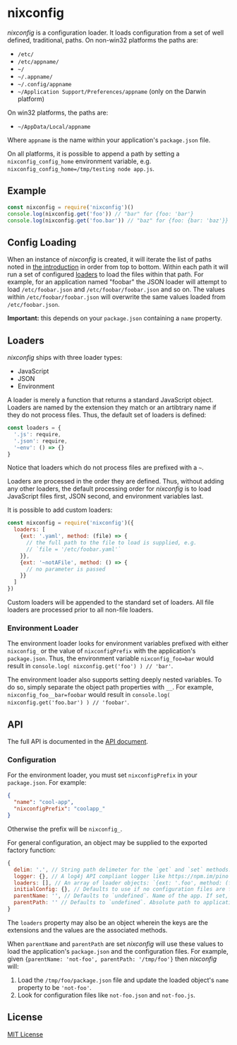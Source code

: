 # nixconfig
<a id="nixconfig"></a>

*nixconfig* is a configuration loader. It loads configuration from a set of
well defined, traditional, paths. On non-win32 platforms the paths are:

+ `/etc/`
+ `/etc/appname/`
+ `~/`
+ `~/.appname/`
+ `~/.config/appname`
+ `~/Application Support/Preferences/appname` (only on the Darwin platform)

On win32 platforms, the paths are:

+ `~/AppData/Local/appname`

Where `appname` is the name within your application's
`package.json` file.

On all platforms, it is possible to append a path by setting a
`nixconfig_config_home` environment variable, e.g.
`nixconfig_config_home=/tmp/testing node app.js`.

## Example

```js
const nixconfig = require('nixconfig')()
console.log(nixconfig.get('foo')) // "bar" for {foo: 'bar'}
console.log(nixconfig.get('foo.bar')) // "baz" for {foo: {bar: 'baz'}}
```

## Config Loading
<a id="loading"></a>

When an instance of *nixconfig* is created, it will iterate the list of paths
noted in [the introduction](#nixconfig) in order from top to bottom. Within each
path it will run a set of configured [loaders](#loaders) to load the files
within that path. For example, for an application named "foobar" the JSON loader
will attempt to load `/etc/foobar.json` and `/etc/foobar/foobar.json` and so on.
The values within `/etc/foobar/foobar.json` will overwrite the same values
loaded from `/etc/foobar.json`.

**Important:** this depends on your `package.json` containing a `name` property.

## Loaders
<a id="loaders"></a>

*nixconfig* ships with three loader types:

+ JavaScript
+ JSON
+ Environment

A loader is merely a function that returns a standard JavaScript object. Loaders
are named by the extension they match or an artibtrary name if they do not
process files. Thus, the default set of loaders is defined:

```js
const loaders = {
  '.js': require,
  '.json': require,
  '~env': () => {}
}
```

Notice that loaders which do not process files are prefixed with a `~`.

Loaders are processed in the order they are defined. Thus, without adding any
other loaders, the default processing order for *nixconfig* is to load JavaScript
files first, JSON second, and environment variables last.

It is possible to add custom loaders:

```js
const nixconfig = require('nixconfig')({
  loaders: [
    {ext: '.yaml', method: (file) => {
      // the full path to the file to load is supplied, e.g.
      // `file = '/etc/foobar.yaml'`
    }},
    {ext: '~notAFile', method: () => {
      // no parameter is passed
    }}
  ]
})
```

Custom loaders will be appended to the standard set of loaders. All file
loaders are processed prior to all non-file loaders.

### Environment Loader

The environment loader looks for environment variables prefixed with either
`nixconfig_` or the value of `nixconfigPrefix` with the application's
`package.json`. Thus, the environment variable `nixconfig_foo=bar` would
result in `console.log( nixconfig.get('foo') ) // 'bar'`.

The environment loader also supports setting deeply nested variables. To do so,
simply separate the object path properties with `__`. For example,
`nixconfig_foo__bar=foobar` would result in
`console.log( nixconfig.get('foo.bar') ) // 'foobar'`.

## API
<a id="api"></a>

The full API is documented in the [API document](api.md).

### Configuration

For the environment loader, you must set `nixconfigPrefix` in your `package.json`.
For example:

```json
{
  "name": "cool-app",
  "nixconfigPrefix": "coolapp_"
}
```

Otherwise the prefix will be `nixconfig_`.

For general configuration, an object may be supplied to the exported
factory function:

```js
{
  delim: '.', // String path delimeter for the `get` and `set` methods.
  logger: {}, // A log4j API compliant logger like https://npm.im/pino (null logger by default).
  loaders: [], // An array of loader objects: `{ext: '.foo', method: (file) => {}}`.
  initialConfig: {}, // Defaults to use if no configuration files are found.,
  parentName: '', // Defaults to `undefined`. Name of the app. If set, so must be `parentPath`.
  parentPath: '' // Defaults to `undefined`. Absolute path to application root dir.
}
```

The `loaders` property may also be an object wherein the keys are the extensions
and the values are the associated methods.

When `parentName` and `parentPath` are set *nixconfig* will use these values
to load the application's `package.json` and the configuration files. For
example, given `{parentName: 'not-foo', parentPath: '/tmp/foo'}` then *nixconfig*
will:

1. Load the `/tmp/foo/package.json` file and update the loaded object's `name`
property to be `'not-foo'`.
2. Look for configuration files like `not-foo.json` and `not-foo.js`.

## License

[MIT License](http://jsumners.mit-license.org/)
